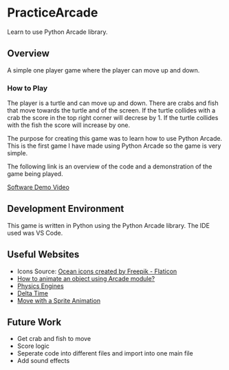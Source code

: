 # PracticeArcade
Learn to use Python Arcade library.

## Overview

A simple one player game where the player can move up and down.

### How to Play
The player is a turtle and can move up and down. There are crabs and fish that move towards the turtle and of the screen. If the turtle collides with a crab the score in the top right corner will decrese by 1. If the turtle collides with the fish the score will increase by one.

The purpose for creating this game was to learn how to use Python Arcade. This is the first game I have made using Python Arcade so the game is very simple. 

The following link is an overview of the code and a demonstration of the game being played.

[Software Demo Video](http://youtube.link.goes.here)

## Development Environment

This game is written in Python using the Python Arcade library. The IDE used was VS Code.

## Useful Websites

* Icons Source: <a href="https://www.flaticon.com/free-icons/ocean" title="ocean icons">Ocean icons created by Freepik - Flaticon</a>
* [How to animate an object using Arcade module?](https://www.geeksforgeeks.org/how-to-animate-an-object-using-arcade-module/)
* [Physics Engines](https://api.arcade.academy/en/2.6.0/api/physics_engines.html#arcade-physicsenginesimple)
* [Delta Time](https://arcade-tutorial.readthedocs.io/en/latest/delta_time/index.html)
* [Move with a Sprite Animation](https://api.arcade.academy/en/latest/examples/sprite_move_animation.html)

## Future Work

* Get crab and fish to move
* Score logic
* Seperate code into different files and import into one main file
* Add sound effects
